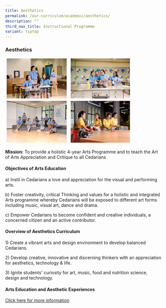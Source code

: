 ```yaml
---
title: Aesthetics
permalink: /our-curriculum/academic/aesthetics/
description: ""
third_nav_title: Instructional Programme
variant: tiptap
---
```

<h3>Aesthetics</h3>
<div class="isomer-image-wrapper">
<img style="width:80%" height="auto" width="100%" src="/images/aesthetics.png">
</div>
<p></p>
<p><strong>Mission:</strong>&nbsp;To provide a holistic 4-year Arts Programme
and to teach the Art of Arts Appreciation and Critique to all Cedarians</p>
<h4>Objectives of Arts Education</h4>
<p>a) Instil in Cedarians a love and appreciation for the visual and performing
arts.</p>
<p>b) Foster creativity, critical Thinking and values for a holistic and
integrated Arts programme whereby Cedarians will be exposed to different
art forms including music, visual art, dance and drama.</p>
<p>c) Empower Cedarians to become confident and creative individuals, a concerned
citizen and an active contributor.</p>
<h4>Overview of Aesthetics Curriculum</h4>
<p>1) Create a vibrant arts and design environment to develop balanced Cedarians.</p>
<p>2) Develop creative, innovative and discerning thinkers with an appreciation
for aesthetics, technology &amp; life.</p>
<p>3) Ignite students' curiosity for art, music, food and nutrition science,
design and technology.</p>
<p></p>
<h4>Arts Education and Aesthetic Experiences</h4>
<p><a href="/files/Aesthetics/the_arts_education_aesthetic_experiences.pdf" rel="noopener noreferrer nofollow" target="_blank">Click here for more information</a>
</p>
<p></p>